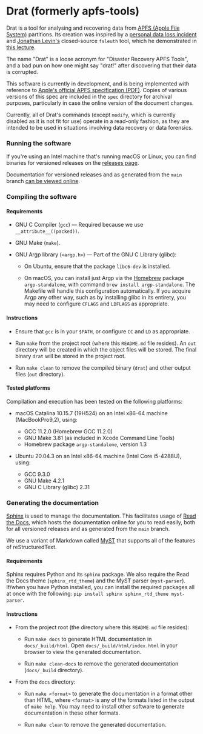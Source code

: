 # Drat (formerly apfs-tools)

Drat is a tool for analysing and recovering data from [APFS (Apple File System)](https://en.wikipedia.org/wiki/Apple_File_System)
partitions. Its creation was inspired by a [personal data loss incident](https://apple.stackexchange.com/questions/373718)
and [Jonathan Levin's](https://twitter.com/Morpheus______) closed-source
`fsleuth` tool, which he demonstrated in [this lecture](http://docs.macsysadmin.se/2018/video/Day4Session2.mp4).

The name "Drat" is a loose acronym for "Disaster Recovery APFS Tools", and a bad
pun on how one might say "drat!" after discovering that their data is corrupted.

This software is currently in development, and is being implemented with reference
to [Apple's official APFS specification (PDF)](https://developer.apple.com/support/downloads/Apple-File-System-Reference.pdf).
Copies of various versions of this spec are included in the `spec` directory for
archival purposes, particularly in case the online version of the document changes.

Currently, all of Drat's commands (except `modify`, which is currently disabled
as it is not fit for use) operate in a read-only fashion, as they are intended
to be used in situations involving data recovery or data forensics.

### Running the software

If you're using an Intel machine that's running macOS or Linux, you can find
binaries for versioned releases on the [releases page](https://github.com/jivanpal/drat/releases).

Documentation for versioned releases and as generated from the `main` branch
[can be viewed online](https://drat.readthedocs.io/).

### Compiling the software

#### Requirements

- GNU C Compiler (`gcc`) — Required because we use `__attribute__((packed))`. 

- GNU Make (`make`).

- GNU Argp library (`<argp.h>`) — Part of the GNU C Library (glibc):

  - On Ubuntu, ensure that the package `libc6-dev` is installed.
  
  - On macOS, you can install just Argp via the [Homebrew](https://brew.sh)
    package `argp-standalone`, with command `brew install argp-standalone`. The Makefile will handle this configuration
    automatically. If you acquire Argp any other way, such as by installing
    glibc in its entirety, you may need to configure `CFLAGS` and `LDFLAGS` as
    appropriate.

#### Instructions

- Ensure that `gcc` is in your `$PATH`, or configure `CC` and `LD` as appropriate.
  
- Run `make` from the project root (where this `README.md` file resides). An
  `out` directory will be created in which the object files will be stored. The
  final binary `drat` will be stored in the project root.

- Run `make clean` to remove the compiled binary (`drat`) and other output files
  (`out` directory).

#### Tested platforms

Compilation and execution has been tested on the following platforms:

- macOS Catalina 10.15.7 (19H524) on an Intel x86-64 machine (MacBookPro9,2), using:

  - GCC 11.2.0 (Homebrew GCC 11.2.0)
  - GNU Make 3.81 (as included in Xcode Command Line Tools)
  - Homebrew package `argp-standalone`, version 1.3

- Ubuntu 20.04.3 on an Intel x86-64 machine (Intel Core i5-4288U), using:

  - GCC 9.3.0
  - GNU Make 4.2.1
  - GNU C Library (glibc) 2.31

### Generating the documentation

[Sphinx](https://www.sphinx-doc.org/en/master/) is used to manage the
documentation. This facilitates usage of [Read the Docs](https://readthedocs.org/),
which hosts the documentation online for you to read easily, both for all
versioned releases and as generated from the `main` branch.

We use a variant of Markdown called [MyST](https://myst-parser.readthedocs.io/en/latest/)
that supports all of the features of reStructuredText.

#### Requirements

Sphinx requires Python and its `sphinx` package. We also require the
Read the Docs theme (`sphinx_rtd_theme`) and the MyST parser (`myst-parser`).
If/when you have Python installed, you can install the required packages all at
once with the following: `pip install sphinx sphinx_rtd_theme myst-parser`.

<!-- TODO: Use pip requirements file instead -->

#### Instructions

- From the project root (the directory where this `README.md` file resides):

  - Run `make docs` to generate HTML documentation in `docs/_build/html`.
    Open `docs/_build/html/index.html` in your browser to view the generated
    documentation.

  - Run `make clean-docs` to remove the generated documentation (`docs/_build`
    directory).

- From the `docs` directory:

  - Run `make <format>` to generate the documentation in a format other than
    HTML, where `<format>` is any of the formats listed in the output of
    `make help`. You may need to install other software to generate
    documentation in these other formats.

  - Run `make clean` to remove the generated documentation.
